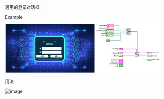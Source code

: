 通用的登录对话框

Example

![example](.github/Login-Window1.png)

用法

![image](https://user-images.githubusercontent.com/8196752/236981891-daa79546-b0ca-4008-90c2-8c5d37d090c0.png)
